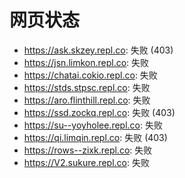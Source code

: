 # 网页状态
- https://ask.skzey.repl.co: 失败 (403)
- https://jsn.limkon.repl.co: 失败
- https://chatai.cokio.repl.co: 失败
- https://stds.stpsc.repl.co: 失败
- https://aro.flinthill.repl.co: 失败
- https://ssd.zockq.repl.co: 失败 (403)
- https://su--yoyholee.repl.co: 失败
- https://qi.limqin.repl.co: 失败 (403)
- https://rows--zixk.repl.co: 失败
- https://V2.sukure.repl.co: 失败
